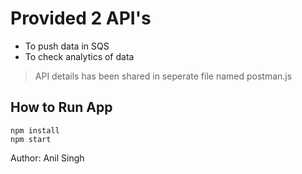 # Provided 2 API's

- To push data in SQS 
- To check analytics of data

> API details has been shared in seperate file named postman.js

## How to Run App

```
npm install
npm start
```

Author: Anil Singh
